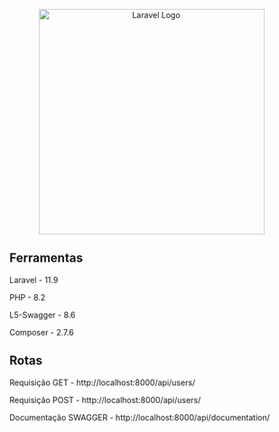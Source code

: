 <p align="center"><a href="https://laravel.com" target="_blank"><img src="https://raw.githubusercontent.com/laravel/art/master/logo-lockup/5%20SVG/2%20CMYK/1%20Full%20Color/laravel-logolockup-cmyk-red.svg" width="400" alt="Laravel Logo"></a></p>

## Ferramentas

Laravel - 11.9

PHP - 8.2 

L5-Swagger - 8.6 

Composer - 2.7.6

## Rotas

Requisição GET - http://localhost:8000/api/users/

Requisição POST - http://localhost:8000/api/users/

Documentação SWAGGER - http://localhost:8000/api/documentation/
